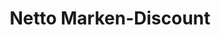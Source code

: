 ---
title: "Netto Marken-Discount"
url: /dortmund/netto-marken-discount-maerkische-strasse/
shop: Supermarkt
---